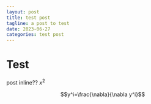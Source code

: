 ```yaml
---
layout: post
title: test post
tagline: a post to test
date: 2023-06-27
categories: test post
---
```


# Test

post inline?? $x^2$

$$y^i=\frac{\nabla}{\nabla y^i}$$
